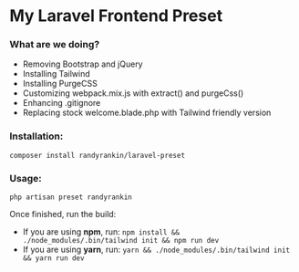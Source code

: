 # My Laravel Frontend Preset

### What are we doing?
- Removing Bootstrap and jQuery
- Installing Tailwind
- Installing PurgeCSS
- Customizing webpack.mix.js with extract() and purgeCss()
- Enhancing .gitignore
- Replacing stock welcome.blade.php with Tailwind friendly version

### Installation:
`composer install randyrankin/laravel-preset`

### Usage:
`php artisan preset randyrankin`

Once finished, run the build:

- If you are using **npm**, run: `npm install && ./node_modules/.bin/tailwind init && npm run dev`
- If you are using **yarn**, run: `yarn && ./node_modules/.bin/tailwind init && yarn run dev`
